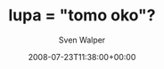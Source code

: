 ---
title: 'lupa = "tomo oko"?'
posts: 3
hash: 't967'
author: 'Sven Walper'
date: 2008-07-23T11:38:00+00:00
sources:
  - http://forums.tokipona.org/viewtopic.php%3Ft=967.html
---